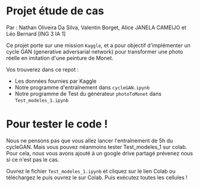 # Projet étude de cas
Par : Nathan Oliveira Da Silva, Valentin Borget, Alice JANELA CAMEIJO et Léo Bernard [ING 3 IA 1]

Ce projet porte sur une mission `Kaggle`, et a pour objectif d'implémenter un cycle GAN (generative adversarial network) pour transformer une photo réelle en imitation d'une peinture de Monet.

Vos trouverez dans ce repot :
- Les données fournies par Kaggle
- Notre programme d'entraînement dans `cycleGAN.ipynb`
- Notre programme de Test du générateur `photoToMonet` dans `Test_modeles_1.ipynb`

# Pour tester le code !

Nous ne pensons pas que vous allez lancer l'entraînement de 5h du cycleGAN. Mais vous pouvez néanmoins tester Test_modeles_1 sur colab.
Pour cela, nous vous avons ajouté à un google drive partagé prévenez nous si ce n'est pas le cas.

Ouvrez le fichier  `Test_modeles_1.ipynb` et cliquez sur le lien Colab ou téléchargez le puis ouvrez le sur Colab.
Puis exécutez toutes les cellules !

